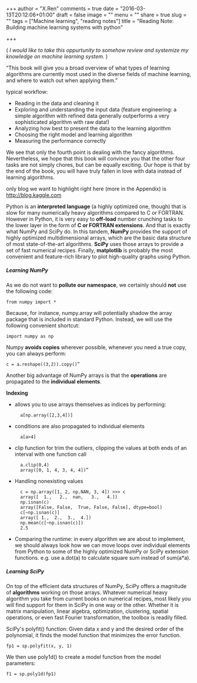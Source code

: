+++
author = "X.Ren"
comments = true
date = "2016-03-13T20:12:06+01:00"
draft = false
image = ""
menu = ""
share = true
slug = ""
tags = ["Machine learning", "reading notes"]
title = "Reading Note: Building machine learning systems with python"

+++

( *I would like to take this oppurtunity to somehow review and systemize my knowledge on machine learning system.* )

“This book will give you a broad overview of what types of learning algorithms are currently most used in the diverse fields of machine learning, and where to watch out when applying them.”

typical workflow:  

- Reading in the data and cleaning it  
- Exploring and understanding the input data  (feature engineering: a simple algorithm with refined data generally outperforms a very sophisticated algorithm with raw data!)  
- Analyzing how best to present the data to the learning algorithm  
- Choosing the right model and learning algorithm  
- Measuring the performance correctly  

We see that only the fourth point is dealing with the fancy algorithms. Nevertheless, we hope that this book will convince you that the other four tasks are not simply chores, but can be equally exciting. Our hope is that by the end of the book, you will have truly fallen in love with data instead of learning algorithms.  

only blog we want to highlight right here (more in the Appendix) is http://blog.kaggle.com  

Python is an **interpreted language** (a highly optimized one, though) that is slow for many numerically heavy algorithms compared to C or FORTRAN. However in Python, it is very easy to **off-load** number crunching tasks to the lower layer in the form of **C or FORTRAN extensions**. And that is exactly what NumPy and SciPy do. In this tandem, **NumPy** provides the support of highly optimized multidimensional arrays, which are the basic data structure of most state-of-the-art algorithms. **SciPy** uses those arrays to provide a set of fast numerical recipes. Finally, **matplotlib** is probably the most convenient and feature-rich library to plot high-quality graphs using Python.  

##### Learning NumPy  

As we do not want to **pollute our namespace**, we certainly should **not** use the following code:  

	from numpy import *  
	
Because, for instance, numpy.array will potentially shadow the array package that is included in standard Python. Instead, we will use the following convenient shortcut:  

	import numpy as np  
	
Numpy **avoids copies** wherever possible, whenever you need a true copy, you can always perform:


	c = a.reshape((3,2)).copy()”

Another big advantage of NumPy arrays is that the **operations** are propagated to the **individual elements**.  

**Indexing**  

- allows you to use arrays themselves as indices by performing:  

		a[np.array([2,3,4])]  

- conditions are also propagated to individual elements  
 
		a[a>4]  
		
- clip function for trim the outliers, clipping the values at both ends of an interval with one function call  

		a.clip(0,4)  
		array([0, 1, 4, 3, 4, 4])”

- Handling nonexisting values  

		c = np.array([1, 2, np.NAN, 3, 4]) >>> c
		array([  1.,   2.,  nan,   3.,   4.])
		np.isnan(c)
		array([False, False,  True, False, False], dtype=bool)
		c[~np.isnan(c)]
		array([ 1.,  2.,  3.,  4.])
		np.mean(c[~np.isnan(c)])
		2.5

- Comparing the runtime: in every algorithm we are about to implement, we should always look how we can move loops over individual elements from Python to some of the highly optimized NumPy or SciPy extension functions. e.g. use a.dot(a) to calculate square sum instead of sum(a*a).  

##### Learning SciPy  

On top of the efficient data structures of NumPy, SciPy offers a magnitude of **algorithms** working on those arrays. Whatever numerical heavy algorithm you take from current books on numerical recipes, most likely you will find support for them in SciPy in one way or the other. Whether it is matrix manipulation, linear algebra, optimization, clustering, spatial operations, or even fast Fourier transformation, the toolbox is readily filled.  

SciPy's polyfit() function: Given data x and y and the desired order of the polynomial, it finds the model function that minimizes the error function.  

	fp1 = sp.polyfit(x, y, 1)
We then use poly1d() to create a model function from the model parameters:  

	f1 = sp.poly1d(fp1)  
	
